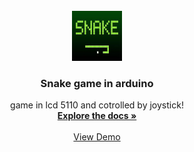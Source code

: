 <!-- PROJECT LOGO -->
<br />
<div align="center">
  <a href="https://github.com/othneildrew/Best-README-Template">
    <img src="images/snake_logo.jpg" alt="Logo" width="80" height="80">
  </a>

  <h3 align="center">Snake game in arduino</h3>

   <p align="center">
    game in lcd 5110 and cotrolled by joystick!
    <br />
    <a href="https://github.com/othneildrew/Best-README-Template"><strong>Explore the docs »</strong></a>
    <br />
    <br />
    <a href="https://github.com/othneildrew/Best-README-Template">View Demo</a>
  </p>

</div>
